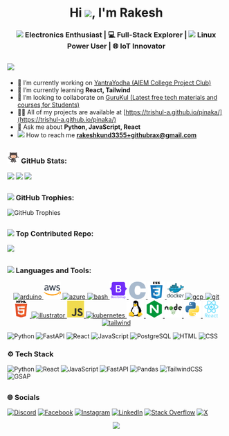 <h1 align="center">Hi <img src="https://media.tenor.com/0CpFOKGVaeMAAAAi/hand-waving-hand.gif" height="32px">, I'm Rakesh</h1>
<h3 align="center"><img height="28px" src="https://media.tenor.com/umNL8sELi2kAAAAi/robot-joypixels.gif"> Electronics Enthusiast | 💻 Full-Stack Explorer | <img src="https://media.tenor.com/WTze0bfmYwAAAAAi/penguin-joypixels.gif" height="28px"> Linux Power User | 🌐 IoT Innovator</h3>


<!-- ## <h3 align="left">💫 About Me:</h3> --> 
## <h3 align="left"> <img src="https://media.tenor.com/WoNaTdqSsskAAAAi/about.gif" height="28px"> </h3>

- 🔭 I’m currently working on [YantraYodha (AIEM College Project Club)](https://yyaiem.github.io/yy/)
- 🌱 I’m currently learning **React, Tailwind**
- 👯 I’m looking to collaborate on [GuruKul (Latest free tech materials and courses,for Students)](https://yyaiem.github.io/gurukul/)
- 👨‍💻 All of my projects are available at [https://trishul-a.github.io/pinaka/](https://trishul-a.github.io/pinaka/)
- 💬 Ask me about **Python, JavaScript, React**
- <img src="https://media.tenor.com/LLw_QnML5v8AAAAi/adamjk-emojis.gif" height="20px"> How to reach me **rakeshkund3355+githubrax@gmail.com**

## <h3 align="left"><img src="https://raw.githubusercontent.com/iCharlesZ/FigureBed/master/img/octocat.gif" height="28px"> GitHub Stats: </h3> 
![](https://github-readme-stats.vercel.app/api?username=raxku2&theme=neon&hide_border=true&include_all_commits=false&count_private=false)
![](https://github-readme-streak-stats.herokuapp.com/?user=raxku2&theme=neon&hide_border=true)
![](https://github-readme-stats.vercel.app/api/top-langs/?username=raxku2&theme=neon&hide_border=true&include_all_commits=true&count_private=true&layout=compact)


## <h3 align="left"><img src="https://fonts.gstatic.com/s/e/notoemoji/latest/1f3c6/512.webp" height="24px"> GitHub Trophies: </h3>
![GitHub Trophies](https://github-profile-trophy.vercel.app/?username=raxku2&theme=radical&no-frame=true&no-bg=true&margin-w=4)


## <h3 align="left"><img src="https://fonts.gstatic.com/s/e/notoemoji/latest/2728/512.webp" height="24px"> Top Contributed Repo: </h3>
![](https://github-contributor-stats.vercel.app/api?username=raxku2&limit=5&theme=neon&combine_all_yearly_contributions=true)

## <h3 align="left"><img src="https://www.emojiall.com/images/240/telegram/1f9f0.gif" height="30px"> Languages and Tools:</h3>
<p align="center"> <a href="https://www.arduino.cc/" target="_blank" rel="noreferrer"> <img src="https://cdn.worldvectorlogo.com/logos/arduino-1.svg" alt="arduino" width="40" height="40"/> </a> <a href="https://aws.amazon.com" target="_blank" rel="noreferrer"> <img src="https://raw.githubusercontent.com/devicons/devicon/master/icons/amazonwebservices/amazonwebservices-original-wordmark.svg" alt="aws" width="40" height="40"/> </a> <a href="https://azure.microsoft.com/en-in/" target="_blank" rel="noreferrer"> <img src="https://www.vectorlogo.zone/logos/microsoft_azure/microsoft_azure-icon.svg" alt="azure" width="40" height="40"/> </a> <a href="https://www.gnu.org/software/bash/" target="_blank" rel="noreferrer"> <img src="https://www.vectorlogo.zone/logos/gnu_bash/gnu_bash-icon.svg" alt="bash" width="40" height="40"/> </a> <a href="https://getbootstrap.com" target="_blank" rel="noreferrer"> <img src="https://raw.githubusercontent.com/devicons/devicon/master/icons/bootstrap/bootstrap-plain-wordmark.svg" alt="bootstrap" width="40" height="40"/> </a> <a href="https://www.cprogramming.com/" target="_blank" rel="noreferrer"> <img src="https://raw.githubusercontent.com/devicons/devicon/master/icons/c/c-original.svg" alt="c" width="40" height="40"/> </a> <a href="https://www.w3schools.com/css/" target="_blank" rel="noreferrer"> <img src="https://raw.githubusercontent.com/devicons/devicon/master/icons/css3/css3-original-wordmark.svg" alt="css3" width="40" height="40"/> </a> <a href="https://www.docker.com/" target="_blank" rel="noreferrer"> <img src="https://raw.githubusercontent.com/devicons/devicon/master/icons/docker/docker-original-wordmark.svg" alt="docker" width="40" height="40"/> </a> <a href="https://cloud.google.com" target="_blank" rel="noreferrer"> <img src="https://www.vectorlogo.zone/logos/google_cloud/google_cloud-icon.svg" alt="gcp" width="40" height="40"/> </a> <a href="https://git-scm.com/" target="_blank" rel="noreferrer"> <img src="https://www.vectorlogo.zone/logos/git-scm/git-scm-icon.svg" alt="git" width="40" height="40"/> </a> <a href="https://www.w3.org/html/" target="_blank" rel="noreferrer"> <img src="https://raw.githubusercontent.com/devicons/devicon/master/icons/html5/html5-original-wordmark.svg" alt="html5" width="40" height="40"/> </a> <a href="https://www.adobe.com/in/products/illustrator.html" target="_blank" rel="noreferrer"> <img src="https://www.vectorlogo.zone/logos/adobe_illustrator/adobe_illustrator-icon.svg" alt="illustrator" width="40" height="40"/> </a> <a href="https://developer.mozilla.org/en-US/docs/Web/JavaScript" target="_blank" rel="noreferrer"> <img src="https://raw.githubusercontent.com/devicons/devicon/master/icons/javascript/javascript-original.svg" alt="javascript" width="40" height="40"/> </a> <a href="https://kubernetes.io" target="_blank" rel="noreferrer"> <img src="https://www.vectorlogo.zone/logos/kubernetes/kubernetes-icon.svg" alt="kubernetes" width="40" height="40"/> </a> <a href="https://www.linux.org/" target="_blank" rel="noreferrer"> <img src="https://raw.githubusercontent.com/devicons/devicon/master/icons/linux/linux-original.svg" alt="linux" width="40" height="40"/> </a> <a href="https://www.nginx.com" target="_blank" rel="noreferrer"> <img src="https://raw.githubusercontent.com/devicons/devicon/master/icons/nginx/nginx-original.svg" alt="nginx" width="40" height="40"/> </a> <a href="https://nodejs.org" target="_blank" rel="noreferrer"> <img src="https://raw.githubusercontent.com/devicons/devicon/master/icons/nodejs/nodejs-original-wordmark.svg" alt="nodejs" width="40" height="40"/> </a> <a href="https://www.python.org" target="_blank" rel="noreferrer"> <img src="https://raw.githubusercontent.com/devicons/devicon/master/icons/python/python-original.svg" alt="python" width="40" height="40"/> </a> <a href="https://reactjs.org/" target="_blank" rel="noreferrer"> <img src="https://raw.githubusercontent.com/devicons/devicon/master/icons/react/react-original-wordmark.svg" alt="react" width="40" height="40"/> </a> <a href="https://tailwindcss.com/" target="_blank" rel="noreferrer"> <img src="https://www.vectorlogo.zone/logos/tailwindcss/tailwindcss-icon.svg" alt="tailwind" width="40" height="40"/> </a> </p>

<p align="left">
  <img src="https://media.giphy.com/media/LMt9638dO8dftAjtco/giphy.gif" height="40" alt="Python">
  <img src="https://media.giphy.com/media/v1.Y2lkPTc5MGI3NjExZTJjMGU5b2UxYzNqcTZ5YmM1Y2ZzYXU2bnF2dmVwdXo5OHFlbmEwbiZlcD12MV9naWZzX3NlYXJjaCZjdD1n/hUL5gDLz6L7Ma/giphy.gif" height="40" alt="FastAPI">
  <img src="https://media.giphy.com/media/eNAsjO55tPbgaor7ma/giphy.gif" height="40" alt="React">
  <img src="https://media.giphy.com/media/XAxylRMCdpbEWUAvr8/giphy.gif" height="40" alt="JavaScript">
  <img src="https://media.giphy.com/media/CSYp9SL4x0xZa/giphy.gif" height="40" alt="PostgreSQL">
  <img src="https://media.giphy.com/media/fsEaZldNC8A1PJ3mwp/giphy.gif" height="40" alt="HTML">
  <img src="https://media.giphy.com/media/SS8CV2rQdlYNLtBCiF/giphy.gif" height="40" alt="CSS">
</p>

<h3>⚙️ Tech Stack</h3>
<p align="left">
  <!-- Animated ones -->
  <img src="https://media.giphy.com/media/LMt9638dO8dftAjtco/giphy.gif" height="40" alt="Python">
  <img src="https://media.giphy.com/media/eNAsjO55tPbgaor7ma/giphy.gif" height="40" alt="React">
  <img src="https://media.giphy.com/media/XAxylRMCdpbEWUAvr8/giphy.gif" height="40" alt="JavaScript">
  
  <!-- Static but crisp -->
  <img src="https://fastapi.tiangolo.com/img/logo-margin/logo-teal.png" height="40" alt="FastAPI">
  <img src="https://upload.wikimedia.org/wikipedia/commons/e/ed/Pandas_logo.svg" height="40" alt="Pandas">
  <img src="https://upload.wikimedia.org/wikipedia/commons/d/d5/Tailwind_CSS_Logo.svg" height="40" alt="TailwindCSS">
  <img src="https://raw.githubusercontent.com/gsap-community/GSAP_Logo/master/GSAP_Logo_Green.svg" height="40" alt="GSAP">
</p>



## <h3 align="left">🌐 Socials</h3>
[![Discord](https://img.shields.io/badge/Discord-%237289DA.svg?logo=discord&logoColor=white)](https://discord.gg/discord) [![Facebook](https://img.shields.io/badge/Facebook-%231877F2.svg?logo=Facebook&logoColor=white)](https://facebook.com/facebook) [![Instagram](https://img.shields.io/badge/Instagram-%23E4405F.svg?logo=Instagram&logoColor=white)](https://instagram.com/insta) [![LinkedIn](https://img.shields.io/badge/LinkedIn-%230077B5.svg?logo=linkedin&logoColor=white)](https://linkedin.com/in/linkdin) [![Stack Overflow](https://img.shields.io/badge/-Stackoverflow-FE7A16?logo=stack-overflow&logoColor=white)](https://stackoverflow.com/users/stack) [![X](https://img.shields.io/badge/X-black.svg?logo=X&logoColor=white)](https://x.com/x) 
<!-- <p align="center">
  <img src="https://readme-typing-svg.herokuapp.com?font=Fira+Code&pause=1000&center=true&vCenter=true&width=435&lines=Thanks+for+visiting!+👋;Have+a+great+day!+🌟;Keep+Coding+and+Building!+💻" alt="Typing SVG" />
</p> -->
<p align="center">
  <img src="https://capsule-render.vercel.app/api?type=waving&color=0:36D1DC,100:5B86E5&height=120&section=footer" />
</p>



